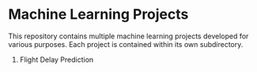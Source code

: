 # Machine Learning Projects

This repository contains multiple machine learning projects developed for various purposes. Each project is contained within its own subdirectory.

1. Flight Delay Prediction
